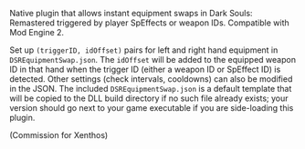 Native plugin that allows instant equipment swaps in Dark Souls: Remastered triggered by player SpEffects or weapon IDs. Compatible with Mod Engine 2.

Set up `(triggerID, idOffset)` pairs for left and right hand equipment in `DSREquipmentSwap.json`. The `idOffset` will be added to the equipped weapon ID in that hand when the trigger ID (either a weapon ID or SpEffect ID) is detected. Other settings (check intervals, cooldowns) can also be modified in the JSON. The included `DSREquipmentSwap.json` is a default template that will be copied to the DLL build directory if no such file already exists; your version should go next to your game executable if you are side-loading this plugin.

(Commission for Xenthos)